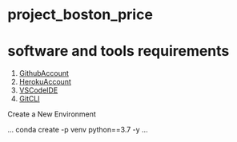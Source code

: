 # project_boston_price

# software and tools requirements

1. [GithubAccount](https://github.com/)
2. [HerokuAccount](https://heroku.com)
3. [VSCodeIDE](https://code.visualstudio.com/)
4. [GitCLI](https://git-scm.com/book/en/v2/Getting-Started-The-Command-Line)

Create a New Environment

...
conda create -p venv python==3.7 -y
...